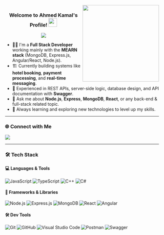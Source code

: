 <img width="250" align="right" src="https://c.tenor.com/_DOBjnGspYAAAAAM/code-coding.gif">

<h3 align="center">
  Welcome to Ahmed Kamal's Profile!
  <img src="https://media.giphy.com/media/hvRJCLFzcasrR4ia7z/giphy.gif" width="28">
</h3>

<!-- Typing SVG by DenverCoder1 - https://github.com/DenverCoder1/readme-typing-svg -->
<p align="center">
  <a href="https://github.com/DenverCoder1/readme-typing-svg">
    <img src="https://readme-typing-svg.herokuapp.com/?lines=Full%20Stack%20Developer;Node.js%20%7C%20Express%20%7C%20MongoDB;Always%20learning%20new%20technologies!&font=Fira%20Code&center=true&width=500&height=45&color=f75c7e&vCenter=true&size=22">
  </a>
</p> 

- 🧑‍💻 I'm a **Full Stack Developer** working mainly with the **MEARN stack** (MongoDB, Express.js, Angular/React, Node.js).
- 🏗️ Currently building systems like **hotel booking**, **payment processing**, and **real-time messaging**.
- 🔧 Experienced in REST APIs, server-side logic, database design, and API documentation with **Swagger**.
- 💬 Ask me about **Node.js**, **Express**, **MongoDB**, **React**, or any back-end & full-stack related topic.
- 🚀 Always learning and exploring new technologies to level up my skills.

---

### 🌐 Connect with Me
<a href="https://www.linkedin.com/in/ahmed-kamal-554307163/" target="_blank">
  <img src="https://img.shields.io/badge/-Ahmed%20Kamal-0077B5?style=for-the-badge&logo=Linkedin&logoColor=white"/>
</a>

---

### 🛠 Tech Stack

#### 💻 Languages & Tools
![JavaScript](https://img.shields.io/badge/-JavaScript-05122A?style=flat&logo=javascript)
![TypeScript](https://img.shields.io/badge/-TypeScript-05122A?style=flat&logo=typescript)
![C++](https://img.shields.io/badge/-C++-05122A?style=flat&logo=c%2B%2B)
![C#](https://img.shields.io/badge/-C%23-05122A?style=flat&logo=c-sharp)

#### 🧰 Frameworks & Libraries
![Node.js](https://img.shields.io/badge/-Node.js-05122A?style=flat&logo=node.js)
![Express.js](https://img.shields.io/badge/-Express.js-05122A?style=flat&logo=express)
![MongoDB](https://img.shields.io/badge/-MongoDB-05122A?style=flat&logo=mongodb)
![React](https://img.shields.io/badge/-React-05122A?style=flat&logo=react)
![Angular](https://img.shields.io/badge/-Angular-05122A?style=flat&logo=angular)

#### 🛠 Dev Tools
![Git](https://img.shields.io/badge/-Git-05122A?style=flat&logo=git)
![GitHub](https://img.shields.io/badge/-GitHub-05122A?style=flat&logo=github)
![Visual Studio Code](https://img.shields.io/badge/-VS%20Code-05122A?style=flat&logo=visual-studio-code&logoColor=007ACC)
![Postman](https://img.shields.io/badge/-Postman-05122A?style=flat&logo=postman)
![Swagger](https://img.shields.io/badge/-Swagger-05122A?style=flat&logo=swagger)
